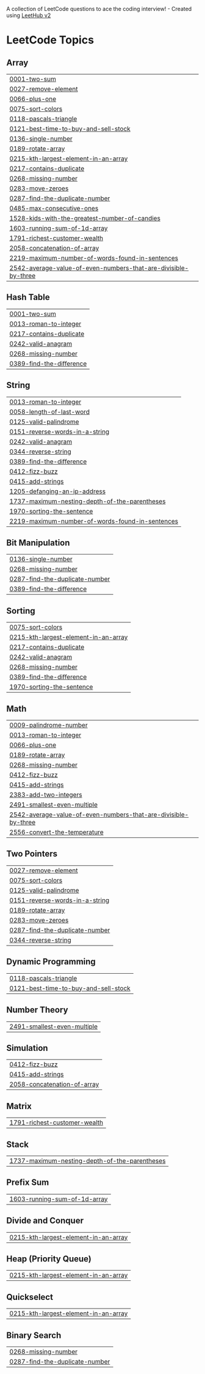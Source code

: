A collection of LeetCode questions to ace the coding interview! - Created using [LeetHub v2](https://github.com/arunbhardwaj/LeetHub-2.0)
<!---LeetCode Topics Start-->
# LeetCode Topics
## Array
|  |
| ------- |
| [0001-two-sum](https://github.com/shhanifff/Leetcode/tree/master/0001-two-sum) |
| [0027-remove-element](https://github.com/shhanifff/Leetcode/tree/master/0027-remove-element) |
| [0066-plus-one](https://github.com/shhanifff/Leetcode/tree/master/0066-plus-one) |
| [0075-sort-colors](https://github.com/shhanifff/Leetcode/tree/master/0075-sort-colors) |
| [0118-pascals-triangle](https://github.com/shhanifff/Leetcode/tree/master/0118-pascals-triangle) |
| [0121-best-time-to-buy-and-sell-stock](https://github.com/shhanifff/Leetcode/tree/master/0121-best-time-to-buy-and-sell-stock) |
| [0136-single-number](https://github.com/shhanifff/Leetcode/tree/master/0136-single-number) |
| [0189-rotate-array](https://github.com/shhanifff/Leetcode/tree/master/0189-rotate-array) |
| [0215-kth-largest-element-in-an-array](https://github.com/shhanifff/Leetcode/tree/master/0215-kth-largest-element-in-an-array) |
| [0217-contains-duplicate](https://github.com/shhanifff/Leetcode/tree/master/0217-contains-duplicate) |
| [0268-missing-number](https://github.com/shhanifff/Leetcode/tree/master/0268-missing-number) |
| [0283-move-zeroes](https://github.com/shhanifff/Leetcode/tree/master/0283-move-zeroes) |
| [0287-find-the-duplicate-number](https://github.com/shhanifff/Leetcode/tree/master/0287-find-the-duplicate-number) |
| [0485-max-consecutive-ones](https://github.com/shhanifff/Leetcode/tree/master/0485-max-consecutive-ones) |
| [1528-kids-with-the-greatest-number-of-candies](https://github.com/shhanifff/Leetcode/tree/master/1528-kids-with-the-greatest-number-of-candies) |
| [1603-running-sum-of-1d-array](https://github.com/shhanifff/Leetcode/tree/master/1603-running-sum-of-1d-array) |
| [1791-richest-customer-wealth](https://github.com/shhanifff/Leetcode/tree/master/1791-richest-customer-wealth) |
| [2058-concatenation-of-array](https://github.com/shhanifff/Leetcode/tree/master/2058-concatenation-of-array) |
| [2219-maximum-number-of-words-found-in-sentences](https://github.com/shhanifff/Leetcode/tree/master/2219-maximum-number-of-words-found-in-sentences) |
| [2542-average-value-of-even-numbers-that-are-divisible-by-three](https://github.com/shhanifff/Leetcode/tree/master/2542-average-value-of-even-numbers-that-are-divisible-by-three) |
## Hash Table
|  |
| ------- |
| [0001-two-sum](https://github.com/shhanifff/Leetcode/tree/master/0001-two-sum) |
| [0013-roman-to-integer](https://github.com/shhanifff/Leetcode/tree/master/0013-roman-to-integer) |
| [0217-contains-duplicate](https://github.com/shhanifff/Leetcode/tree/master/0217-contains-duplicate) |
| [0242-valid-anagram](https://github.com/shhanifff/Leetcode/tree/master/0242-valid-anagram) |
| [0268-missing-number](https://github.com/shhanifff/Leetcode/tree/master/0268-missing-number) |
| [0389-find-the-difference](https://github.com/shhanifff/Leetcode/tree/master/0389-find-the-difference) |
## String
|  |
| ------- |
| [0013-roman-to-integer](https://github.com/shhanifff/Leetcode/tree/master/0013-roman-to-integer) |
| [0058-length-of-last-word](https://github.com/shhanifff/Leetcode/tree/master/0058-length-of-last-word) |
| [0125-valid-palindrome](https://github.com/shhanifff/Leetcode/tree/master/0125-valid-palindrome) |
| [0151-reverse-words-in-a-string](https://github.com/shhanifff/Leetcode/tree/master/0151-reverse-words-in-a-string) |
| [0242-valid-anagram](https://github.com/shhanifff/Leetcode/tree/master/0242-valid-anagram) |
| [0344-reverse-string](https://github.com/shhanifff/Leetcode/tree/master/0344-reverse-string) |
| [0389-find-the-difference](https://github.com/shhanifff/Leetcode/tree/master/0389-find-the-difference) |
| [0412-fizz-buzz](https://github.com/shhanifff/Leetcode/tree/master/0412-fizz-buzz) |
| [0415-add-strings](https://github.com/shhanifff/Leetcode/tree/master/0415-add-strings) |
| [1205-defanging-an-ip-address](https://github.com/shhanifff/Leetcode/tree/master/1205-defanging-an-ip-address) |
| [1737-maximum-nesting-depth-of-the-parentheses](https://github.com/shhanifff/Leetcode/tree/master/1737-maximum-nesting-depth-of-the-parentheses) |
| [1970-sorting-the-sentence](https://github.com/shhanifff/Leetcode/tree/master/1970-sorting-the-sentence) |
| [2219-maximum-number-of-words-found-in-sentences](https://github.com/shhanifff/Leetcode/tree/master/2219-maximum-number-of-words-found-in-sentences) |
## Bit Manipulation
|  |
| ------- |
| [0136-single-number](https://github.com/shhanifff/Leetcode/tree/master/0136-single-number) |
| [0268-missing-number](https://github.com/shhanifff/Leetcode/tree/master/0268-missing-number) |
| [0287-find-the-duplicate-number](https://github.com/shhanifff/Leetcode/tree/master/0287-find-the-duplicate-number) |
| [0389-find-the-difference](https://github.com/shhanifff/Leetcode/tree/master/0389-find-the-difference) |
## Sorting
|  |
| ------- |
| [0075-sort-colors](https://github.com/shhanifff/Leetcode/tree/master/0075-sort-colors) |
| [0215-kth-largest-element-in-an-array](https://github.com/shhanifff/Leetcode/tree/master/0215-kth-largest-element-in-an-array) |
| [0217-contains-duplicate](https://github.com/shhanifff/Leetcode/tree/master/0217-contains-duplicate) |
| [0242-valid-anagram](https://github.com/shhanifff/Leetcode/tree/master/0242-valid-anagram) |
| [0268-missing-number](https://github.com/shhanifff/Leetcode/tree/master/0268-missing-number) |
| [0389-find-the-difference](https://github.com/shhanifff/Leetcode/tree/master/0389-find-the-difference) |
| [1970-sorting-the-sentence](https://github.com/shhanifff/Leetcode/tree/master/1970-sorting-the-sentence) |
## Math
|  |
| ------- |
| [0009-palindrome-number](https://github.com/shhanifff/Leetcode/tree/master/0009-palindrome-number) |
| [0013-roman-to-integer](https://github.com/shhanifff/Leetcode/tree/master/0013-roman-to-integer) |
| [0066-plus-one](https://github.com/shhanifff/Leetcode/tree/master/0066-plus-one) |
| [0189-rotate-array](https://github.com/shhanifff/Leetcode/tree/master/0189-rotate-array) |
| [0268-missing-number](https://github.com/shhanifff/Leetcode/tree/master/0268-missing-number) |
| [0412-fizz-buzz](https://github.com/shhanifff/Leetcode/tree/master/0412-fizz-buzz) |
| [0415-add-strings](https://github.com/shhanifff/Leetcode/tree/master/0415-add-strings) |
| [2383-add-two-integers](https://github.com/shhanifff/Leetcode/tree/master/2383-add-two-integers) |
| [2491-smallest-even-multiple](https://github.com/shhanifff/Leetcode/tree/master/2491-smallest-even-multiple) |
| [2542-average-value-of-even-numbers-that-are-divisible-by-three](https://github.com/shhanifff/Leetcode/tree/master/2542-average-value-of-even-numbers-that-are-divisible-by-three) |
| [2556-convert-the-temperature](https://github.com/shhanifff/Leetcode/tree/master/2556-convert-the-temperature) |
## Two Pointers
|  |
| ------- |
| [0027-remove-element](https://github.com/shhanifff/Leetcode/tree/master/0027-remove-element) |
| [0075-sort-colors](https://github.com/shhanifff/Leetcode/tree/master/0075-sort-colors) |
| [0125-valid-palindrome](https://github.com/shhanifff/Leetcode/tree/master/0125-valid-palindrome) |
| [0151-reverse-words-in-a-string](https://github.com/shhanifff/Leetcode/tree/master/0151-reverse-words-in-a-string) |
| [0189-rotate-array](https://github.com/shhanifff/Leetcode/tree/master/0189-rotate-array) |
| [0283-move-zeroes](https://github.com/shhanifff/Leetcode/tree/master/0283-move-zeroes) |
| [0287-find-the-duplicate-number](https://github.com/shhanifff/Leetcode/tree/master/0287-find-the-duplicate-number) |
| [0344-reverse-string](https://github.com/shhanifff/Leetcode/tree/master/0344-reverse-string) |
## Dynamic Programming
|  |
| ------- |
| [0118-pascals-triangle](https://github.com/shhanifff/Leetcode/tree/master/0118-pascals-triangle) |
| [0121-best-time-to-buy-and-sell-stock](https://github.com/shhanifff/Leetcode/tree/master/0121-best-time-to-buy-and-sell-stock) |
## Number Theory
|  |
| ------- |
| [2491-smallest-even-multiple](https://github.com/shhanifff/Leetcode/tree/master/2491-smallest-even-multiple) |
## Simulation
|  |
| ------- |
| [0412-fizz-buzz](https://github.com/shhanifff/Leetcode/tree/master/0412-fizz-buzz) |
| [0415-add-strings](https://github.com/shhanifff/Leetcode/tree/master/0415-add-strings) |
| [2058-concatenation-of-array](https://github.com/shhanifff/Leetcode/tree/master/2058-concatenation-of-array) |
## Matrix
|  |
| ------- |
| [1791-richest-customer-wealth](https://github.com/shhanifff/Leetcode/tree/master/1791-richest-customer-wealth) |
## Stack
|  |
| ------- |
| [1737-maximum-nesting-depth-of-the-parentheses](https://github.com/shhanifff/Leetcode/tree/master/1737-maximum-nesting-depth-of-the-parentheses) |
## Prefix Sum
|  |
| ------- |
| [1603-running-sum-of-1d-array](https://github.com/shhanifff/Leetcode/tree/master/1603-running-sum-of-1d-array) |
## Divide and Conquer
|  |
| ------- |
| [0215-kth-largest-element-in-an-array](https://github.com/shhanifff/Leetcode/tree/master/0215-kth-largest-element-in-an-array) |
## Heap (Priority Queue)
|  |
| ------- |
| [0215-kth-largest-element-in-an-array](https://github.com/shhanifff/Leetcode/tree/master/0215-kth-largest-element-in-an-array) |
## Quickselect
|  |
| ------- |
| [0215-kth-largest-element-in-an-array](https://github.com/shhanifff/Leetcode/tree/master/0215-kth-largest-element-in-an-array) |
## Binary Search
|  |
| ------- |
| [0268-missing-number](https://github.com/shhanifff/Leetcode/tree/master/0268-missing-number) |
| [0287-find-the-duplicate-number](https://github.com/shhanifff/Leetcode/tree/master/0287-find-the-duplicate-number) |
<!---LeetCode Topics End-->